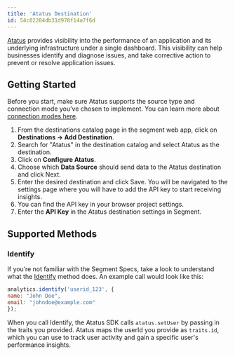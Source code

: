 ```yaml
---
title: 'Atatus Destination'
id: 54c02204db31d978f14a7f6d
---
```


[Atatus](https://www.atatus.com/) provides visibility into the performance of an application and its underlying infrastructure under a single dashboard. This visibility can help businesses identify and diagnose issues, and take corrective action to prevent or resolve application issues.

## Getting Started
Before you start, make sure Atatus supports the source type and connection mode you’ve chosen to implement. You can learn more about [connection modes here](/docs/connections/destinations/#connection-modes).

1. From the destinations catalog page in the segment web app, click on **Destinations -> Add Destination**.
2. Search for "Atatus" in the destination catalog and select Atatus as the destination.
3. Click on **Configure Atatus**.
4. Choose which **Data Source** should send data to the Atatus destination and click Next.
5. Enter the desired destination and click Save. You will be navigated to the settings page where you will have to add the API key to start receiving insights.
6. You can find the API key in your browser project settings.
7. Enter the **API Key** in the Atatus destination settings in Segment.

## Supported Methods

### Identify
If you’re not familiar with the Segment Specs, take a look to understand what the [Identify](/docs/connections/spec/identify/) method does. An example call would look like this:

```javascript
analytics.identify('userid_123', {
name: "John Doe",
email: "johndoe@example.com"
});
```
When you call Identify, the Atatus SDK calls `atatus.setUser` by passing in the traits you provided. Atatus maps the userId you provide as `traits.id`, which you can use to track user activity and gain a specific user's performance insights.